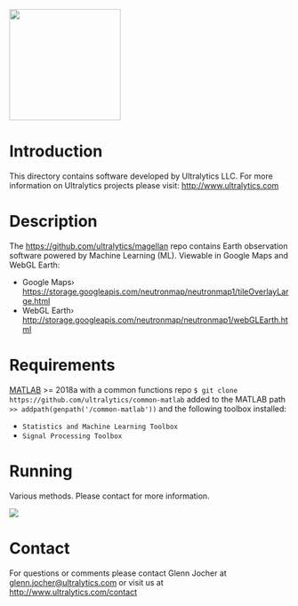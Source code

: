 <img src="https://storage.googleapis.com/ultralytics/UltralyticsLogoName1000×676.png" width="200">  

# Introduction

This directory contains software developed by Ultralytics LLC. For more information on Ultralytics projects please visit:
http://www.ultralytics.com  

# Description

The https://github.com/ultralytics/magellan repo contains Earth observation software powered by Machine Learning (ML). Viewable in Google Maps and WebGL Earth:

- Google Maps› https://storage.googleapis.com/neutronmap/neutronmap1/tileOverlayLarge.html
- WebGL Earth› http://storage.googleapis.com/neutronmap/neutronmap1/webGLEarth.html

# Requirements

[MATLAB](https://www.mathworks.com/products/matlab.html) >= 2018a with a common functions repo `$ git clone https://github.com/ultralytics/common-matlab` added to the MATLAB path `>> addpath(genpath('/common-matlab'))` and the following toolbox installed:

- `Statistics and Machine Learning Toolbox`
- `Signal Processing Toolbox`

# Running
Various methods. Please contact for more information.

<img src="https://github.com/ultralytics/magellan/blob/master/neutron_map.png"> 

# Contact

For questions or comments please contact Glenn Jocher at glenn.jocher@ultralytics.com or visit us at http://www.ultralytics.com/contact
